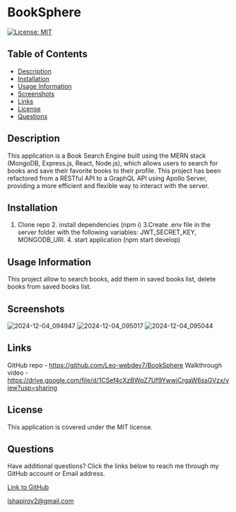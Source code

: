 # BookSphere

[![License: MIT](https://img.shields.io/badge/License-MIT-yellow.svg)](https://opensource.org/licenses/MIT)

## Table of Contents

* [Description](#description)
* [Installation](#installation)
* [Usage Information](#usage-information)
* [Screenshots](#screenshots)
* [Links](#links)
* [License](#license)
* [Questions](#questions)

## Description

This application is a Book Search Engine built using the MERN stack (MongoDB, Express.js, React, Node.js), which allows users to search for books and save their favorite books to their profile. This project has been refactored from a RESTful API to a GraphQL API using Apollo Server, providing a more efficient and flexible way to interact with the server.

## Installation

1. Clone repo 2. install dependencies (npm i) 3.Create .env file in the server folder with the following variables: JWT_SECRET_KEY, MONGODB_URI. 4. start application (npm start develop)

## Usage Information

This project allow to search books, add them in saved books list, delete books from saved books list.

## Screenshots

![2024-12-04_094947](https://github.com/user-attachments/assets/930e5d69-7ee2-415a-bd51-3aee0617c119)
![2024-12-04_095017](https://github.com/user-attachments/assets/32d10262-4263-400a-8089-beb31a9a85f6)
![2024-12-04_095044](https://github.com/user-attachments/assets/43f6ed62-2ed1-4bde-af4b-cec7e3446e7c)


## Links

GitHub repo - https://github.com/Leo-webdev7/BookSphere
Walkthrough video - https://drive.google.com/file/d/1CSef4cXzBWqZ7Uf9YwwjCrgaW6ssGVzx/view?usp=sharing

## License

This application is covered under the MIT license.

## Questions

Have additional questions? Click the links below to reach me through my GitHub account or Email address.

[Link to GitHub](https://github.com/Leo-webdev7)

<a href="mailto:lshapirov2@gmail.com">lshapirov2@gmail.com</a>

